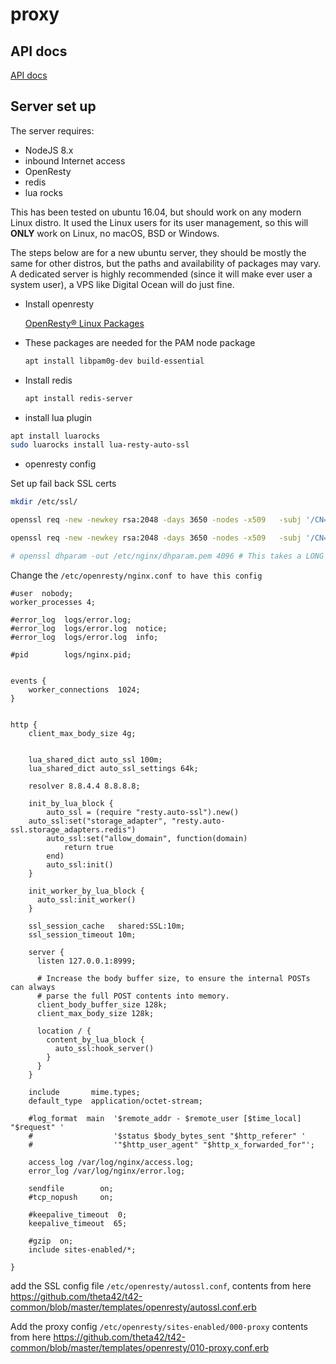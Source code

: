 # proxy

## API docs
[API docs](api.md)

## Server set up

The server requires:
* NodeJS 8.x
* inbound Internet access
* OpenResty
* redis
* lua rocks

This has been tested on ubuntu 16.04, but should work on any modern Linux
distro. It used the Linux users for its user management, so this will
**ONLY** work on Linux, no macOS, BSD or Windows.

The steps below are for a new ubuntu server, they should be mostly the same for
other distros, but the paths and availability of packages may vary. A dedicated
server is highly recommended (since it will make ever user a system user), a VPS
like Digital Ocean will do just fine.

* Install openresty

    [OpenResty® Linux Packages](https://openresty.org/en/linux-packages.html)

* These packages are needed for the PAM node package

    ```bash
    apt install libpam0g-dev build-essential
    ```

* Install redis

    ```bash
    apt install redis-server
    ```

* install lua plugin

```bash
apt install luarocks
sudo luarocks install lua-resty-auto-ssl
```

* openresty config

Set up fail back SSL certs

```bash
mkdir /etc/ssl/

openssl req -new -newkey rsa:2048 -days 3650 -nodes -x509   -subj '/CN=sni-support-required-for-valid-ssl'   -keyout /etc/ssl/resty-auto-ssl-fallback.key   -out /etc/ssl/resty-auto-ssl-fallback.crt

openssl req -new -newkey rsa:2048 -days 3650 -nodes -x509   -subj '/CN=sni-support-required-for-valid-ssl'   -keyout /etc/ssl/resty-auto-ssl-fallback.key   -out /etc/ssl/resty-auto-ssl-fallback.crt

# openssl dhparam -out /etc/nginx/dhparam.pem 4096 # This takes a LONG time and is not needed.

```

Change the `/etc/openresty/nginx.conf to have this config`

```
#user  nobody;
worker_processes 4;

#error_log  logs/error.log;
#error_log  logs/error.log  notice;
#error_log  logs/error.log  info;

#pid        logs/nginx.pid;


events {
    worker_connections  1024;
}


http {
    client_max_body_size 4g;


    lua_shared_dict auto_ssl 100m;
    lua_shared_dict auto_ssl_settings 64k;

    resolver 8.8.4.4 8.8.8.8;

    init_by_lua_block {
        auto_ssl = (require "resty.auto-ssl").new()
	auto_ssl:set("storage_adapter", "resty.auto-ssl.storage_adapters.redis")
        auto_ssl:set("allow_domain", function(domain)
            return true
        end)
        auto_ssl:init()
    }

    init_worker_by_lua_block {
      auto_ssl:init_worker()
    }

    ssl_session_cache   shared:SSL:10m;
    ssl_session_timeout 10m;

    server {
      listen 127.0.0.1:8999;

      # Increase the body buffer size, to ensure the internal POSTs can always
      # parse the full POST contents into memory.
      client_body_buffer_size 128k;
      client_max_body_size 128k;

      location / {
        content_by_lua_block {
          auto_ssl:hook_server()
        }
      }
    }

    include       mime.types;
    default_type  application/octet-stream;

    #log_format  main  '$remote_addr - $remote_user [$time_local] "$request" '
    #                  '$status $body_bytes_sent "$http_referer" '
    #                  '"$http_user_agent" "$http_x_forwarded_for"';

    access_log /var/log/nginx/access.log;
    error_log /var/log/nginx/error.log;

    sendfile        on;
    #tcp_nopush     on;

    #keepalive_timeout  0;
    keepalive_timeout  65;

    #gzip  on;
    include sites-enabled/*;

}

```

add the SSL config file `/etc/openresty/autossl.conf`, contents from here
https://github.com/theta42/t42-common/blob/master/templates/openresty/autossl.conf.erb


Add the proxy config `/etc/openresty/sites-enabled/000-proxy` contents from here
https://github.com/theta42/t42-common/blob/master/templates/openresty/010-proxy.conf.erb
